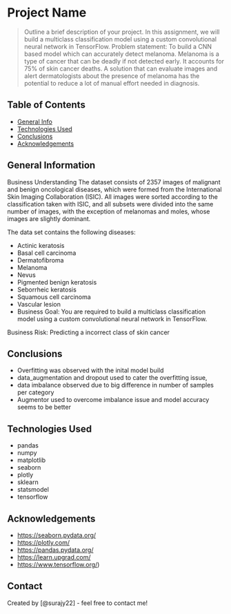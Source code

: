 # Project Name
> Outline a brief description of your project.
In this assignment, we will build a multiclass classification model using a custom convolutional neural network in TensorFlow. 
Problem statement: To build a CNN based model which can accurately detect melanoma. Melanoma is a type of cancer that can be deadly if not detected early. It accounts for 75% of skin cancer deaths. A solution that can evaluate images and alert dermatologists about the presence of melanoma has the potential to reduce a lot of manual effort needed in diagnosis.

## Table of Contents
* [General Info](#general-information)
* [Technologies Used](#technologies-used)
* [Conclusions](#conclusions)
* [Acknowledgements](#acknowledgements)

<!-- You can include any other section that is pertinent to your problem -->

## General Information
Business Understanding
The dataset consists of 2357 images of malignant and benign oncological diseases, which were formed from the International Skin Imaging Collaboration (ISIC). All images were sorted according to the classification taken with ISIC, and all subsets were divided into the same number of images, with the exception of melanomas and moles, whose images are slightly dominant.

The data set contains the following diseases:

- Actinic keratosis
- Basal cell carcinoma
- Dermatofibroma
- Melanoma
- Nevus
- Pigmented benign keratosis
- Seborrheic keratosis
- Squamous cell carcinoma
- Vascular lesion
- Business Goal:
You are required to build a multiclass classification model using a custom convolutional neural network in TensorFlow.

Business Risk:
Predicting a incorrect class of skin cancer

<!-- You don't have to answer all the questions - just the ones relevant to your project. -->

## Conclusions
- Overfitting was observed with the inital model build
- data_augmentation and dropout used to cater the overfitting issue,
- data imbalance observed due to big difference in number of samples per category
- Augmentor used to overcome imbalance issue and model accuracy seems to be better

<!-- You don't have to answer all the questions - just the ones relevant to your project. -->


## Technologies Used
- pandas
- numpy
- matplotlib
- seaborn
- plotly
- sklearn
- statsmodel
- tensorflow

<!-- As the libraries versions keep on changing, it is recommended to mention the version of library used in this project -->

## Acknowledgements

- https://seaborn.pydata.org/
- https://plotly.com/
- https://pandas.pydata.org/
- https://learn.upgrad.com/
- https://www.tensorflow.org/)


## Contact
Created by [@surajy22] - feel free to contact me!


<!-- Optional -->
<!-- ## License -->
<!-- This project is open source and available under the [... License](). -->

<!-- You don't have to include all sections - just the one's relevant to your project -->

